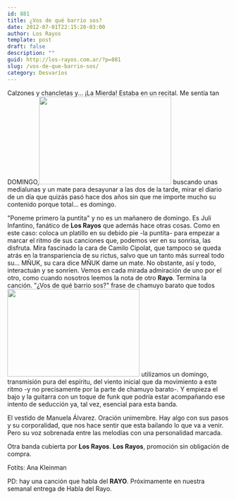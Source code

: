 ```yaml
---
id: 881
title: ¿Vos de qué barrio sos?
date: 2012-07-01T22:15:20-03:00
author: Los Rayos
template: post
draft: false
description: ""
guid: http://los-rayos.com.ar/?p=881
slug: /vos-de-que-barrio-sos/
category: Desvaríos
---
```

Calzones y chancletas y... ¡La Mierda! Estaba en un recital. Me sentía tan DOMINGO,<img class="alignleft size-medium wp-image-885" title="foto15" src="https://los-rayos.com/wp-content/uploads/2012/05/foto15-300x199.jpg" alt="" width="300" height="199" srcset="https://los-rayos.com/wp-content/uploads/2012/05/foto15-300x199.jpg 300w, https://los-rayos.com/wp-content/uploads/2012/05/foto15-1024x680.jpg 1024w, https://los-rayos.com/wp-content/uploads/2012/05/foto15-451x300.jpg 451w" sizes="(max-width: 300px) 100vw, 300px" /> buscando unas medialunas y un mate para desayunar a las dos de la tarde, mirar el diario de un día que quizás pasó hace dos años sin que me importe mucho su contenido porque total... es domingo.

"Poneme primero la puntita" y no es un mañanero de domingo. Es Juli Infantino, fanático de **Los Rayos** que además hace otras cosas. Como en este caso: coloca un platillo en su debido pie -la puntita- para empezar a marcar el ritmo de sus canciones que, podemos ver en su sonrisa, las disfruta. Mira fascinado la cara de Camilo Cipolat, que tampoco se queda atrás en la transpariencia de su rictus, salvo que un tanto más surreal todo su... MÑUK, su cara dice MÑUK dame un mate. No obstante, así y todo, interactuán y se sonríen. Vemos en cada mirada admiración de uno por el otro, como cuando nosotros leemos la nota de otro **Rayo**. Termina la canción. "¿Vos de qué barrio sos?" frase de chamuyo barato que todos<img class="alignright size-medium wp-image-886" title="foto67" src="https://los-rayos.com/wp-content/uploads/2012/05/foto67-300x199.jpg" alt="" width="300" height="199" srcset="https://los-rayos.com/wp-content/uploads/2012/05/foto67-300x199.jpg 300w, https://los-rayos.com/wp-content/uploads/2012/05/foto67-1024x680.jpg 1024w, https://los-rayos.com/wp-content/uploads/2012/05/foto67-451x300.jpg 451w" sizes="(max-width: 300px) 100vw, 300px" /> utilizamos un domingo, transmisión pura del espíritu, del viento inicial que da movimiento a este ritmo -y no precisamente por la parte de chamuyo barato-. Y empieza el bajo y la guitarra con un toque de funk que podría estar acompañando ese intento de seducción ya, tal vez, esencial para esta banda.

El vestido de Manuela Álvarez. Oración unimembre. Hay algo con sus pasos y su corporalidad, que nos hace sentir que esta bailando lo que va a venir. Pero su voz sobrenada entre las melodías con una personalidad marcada.

Otra banda cubierta por **Los Rayos**. **Los Rayos**, promoción sin obligación de compra.

Fotits: Ana Kleinman

PD: hay una canción que habla del **RAYO**. Próximamente en nuestra semanal entrega de Habla del Rayo.